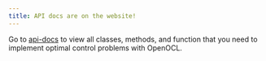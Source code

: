 ```yaml
---
title: API docs are on the website!
---
```


Go to [api-docs](../api-docs.html) to view all classes, methods, and function that you need to implement optimal control problems with OpenOCL.


